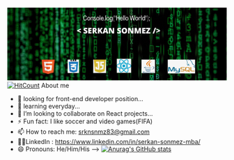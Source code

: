 ![Software Engineer](https://github.com/serkansonmez06/serkansonmez06/blob/main/Add%20a%20heading%20(1).png)
[![HitCount](http://hits.dwyl.com/serkansonmez06/serkansonmez06.svg)](http://hits.dwyl.com/serkansonmez06/serkansonmez06)
About me

- 🔭 looking for front-end developer position...
- 🌱 learning everyday...
- 👯 I’m looking to collaborate on React projects...
- ⚡ Fun fact: I like soccer and video games(FIFA)
- 📫 How to reach me: srknsnmz83@gmail.com
- 💁🏾‍LinkedIn : https://www.linkedin.com/in/serkan-sonmez-mba/
- 😄 Pronouns: He/Him/His
-->
[![Anurag's GitHub stats](https://github-readme-stats.vercel.app/api?username=serkansonmez06)](https://github.com/serkansonmez06/github-readme-stats)
